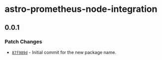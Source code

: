 # astro-prometheus-node-integration

## 0.0.1

### Patch Changes

- [`87f989d`](https://github.com/dvelasquez/astro-prometheus-integration/commit/87f989d459e8ed3e72c17d09b58551c111cad30c) - Initial commit for the new package name.

